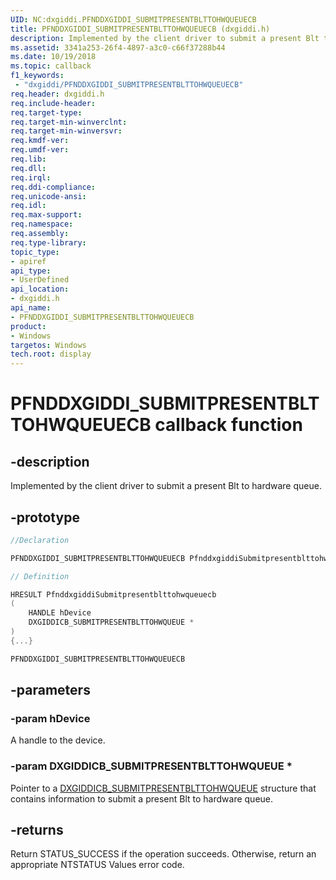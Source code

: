 ```yaml
---
UID: NC:dxgiddi.PFNDDXGIDDI_SUBMITPRESENTBLTTOHWQUEUECB
title: PFNDDXGIDDI_SUBMITPRESENTBLTTOHWQUEUECB (dxgiddi.h)
description: Implemented by the client driver to submit a present Blt to hardware queue.
ms.assetid: 3341a253-26f4-4897-a3c0-c66f37288b44
ms.date: 10/19/2018
ms.topic: callback
f1_keywords:
 - "dxgiddi/PFNDDXGIDDI_SUBMITPRESENTBLTTOHWQUEUECB"
req.header: dxgiddi.h
req.include-header:
req.target-type:
req.target-min-winverclnt:
req.target-min-winversvr:
req.kmdf-ver:
req.umdf-ver:
req.lib:
req.dll:
req.irql:
req.ddi-compliance:
req.unicode-ansi:
req.idl:
req.max-support:
req.namespace:
req.assembly:
req.type-library:
topic_type:
- apiref
api_type:
- UserDefined
api_location:
- dxgiddi.h
api_name:
- PFNDDXGIDDI_SUBMITPRESENTBLTTOHWQUEUECB
product: 
- Windows
targetos: Windows
tech.root: display
---
```


# PFNDDXGIDDI_SUBMITPRESENTBLTTOHWQUEUECB callback function

## -description

Implemented by the client driver to submit a present Blt to hardware queue.

## -prototype

```cpp
//Declaration

PFNDDXGIDDI_SUBMITPRESENTBLTTOHWQUEUECB PfnddxgiddiSubmitpresentblttohwqueuecb;

// Definition

HRESULT PfnddxgiddiSubmitpresentblttohwqueuecb
(
	HANDLE hDevice
	DXGIDDICB_SUBMITPRESENTBLTTOHWQUEUE *
)
{...}

PFNDDXGIDDI_SUBMITPRESENTBLTTOHWQUEUECB


```

## -parameters

### -param hDevice

A handle to the device.

### -param DXGIDDICB_SUBMITPRESENTBLTTOHWQUEUE *

Pointer to a [DXGIDDICB_SUBMITPRESENTBLTTOHWQUEUE](ns-dxgiddi-dxgiddicb_submitpresentblttohwqueue.md) structure that contains information to submit a present Blt to hardware queue.



## -returns

Return STATUS_SUCCESS if the operation succeeds. Otherwise, return an appropriate NTSTATUS Values error code.

